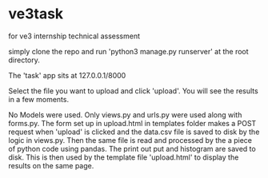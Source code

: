 # ve3task

for ve3 internship technical assessment

simply clone the repo and run 'python3 manage.py runserver' at the root directory.

The 'task' app sits at 127.0.0.1/8000

Select the file you want to upload and click 'upload'. You will see the results in a few moments.

No Models were used. Only views.py and urls.py were used along with forms.py. The form set up in upload.html in templates folder makes a POST request when 'upload' is clicked and the data.csv file is saved to disk by the logic in views.py. Then the same file is read and processed by the a piece of python code using pandas. The print out put and histogram are saved to disk. This is then used by the template file 'upload.html' to display the results on the same page.
